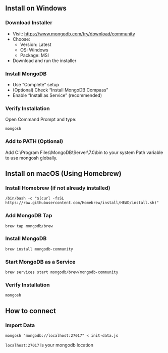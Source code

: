 ## Install on Windows

### Download Installer


- Visit: https://www.mongodb.com/try/download/community
- Choose:
  - Version: Latest
  - OS: Windows
  - Package: MSI
- Download and run the installer

### Install MongoDB


- Use “Complete” setup
- (Optional) Check “Install MongoDB Compass”
- Enable “Install as Service” (recommended)

### Verify Installation


Open Command Prompt and type:

```shell
mongosh
```

### Add to PATH (Optional)


Add C:\Program Files\MongoDB\Server\7.0\bin to your system Path variable to use mongosh globally.


## Install on macOS (Using Homebrew)

### Install Homebrew (if not already installed)

```shell
/bin/bash -c "$(curl -fsSL https://raw.githubusercontent.com/Homebrew/install/HEAD/install.sh)"
```

### Add MongoDB Tap

```shell
brew tap mongodb/brew
```

### Install MongoDB

```shell
brew install mongodb-community
```

### Start MongoDB as a Service

```shell
brew services start mongodb/brew/mongodb-community
```

### Verify Installation

```
mongosh
```

## How to connect

### Import Data

```shell
mongosh "mongodb://localhost:27017" < init-data.js
```

`localhost:27017` is your mongodb location 
